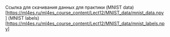 Ссылка для скачивания данных для практики
(MNIST data)[https://ml4es.ru/ml4es_course_content/Lect12/MNIST_data/mnist_data.npy]
(MNIST labels)[https://ml4es.ru/ml4es_course_content/Lect12/MNIST_data/mnist_labels.npy]